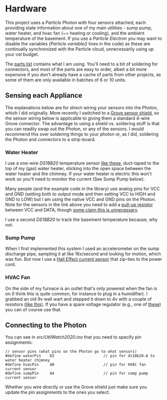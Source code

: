 # Hardware

This project uses a *Particle Photon* with four sensors attached, each providing state information about
one of my main utilities - sump pump, water heater, and hvac fan (~= heating or cooling), and the ambient
temperature of the basement.  If you use a *Particle Electron* you may want to disable the variables
(*Particle.variable()* lines in the code) as these are continually synchronized with the Particle cloud,
unnecessarily using up your cel budget.

The [parts list](https://github.com/cecat/UtilityWatchMQTT/blob/main/DEV/parts.md) contains what I
am using.  You'll need to a bit of soldering for connectors, and most of the parts are
easy to order, albeit a bit more expensive if you don't already have a cache of parts from other projects,
as some of them are only available in batches of 6 or 10 units.

## Sensing each Appliance

The explanations below are for direct-wiring your sensors into the Photon, which I did originally. More
recently I switched to a
[Grove sensor shield](https://www.amazon.com/gp/product/B071LCPX7P/ref=ppx_yo_dt_b_search_asin_title),
so the sensor wiring below is applicable to giving them a standard 4-wire Grove connector. The 
advantage to using a shield vs. soldering stuff is that you can readily swap out the Photon, or 
any of the sensors. I would recommend this over soldering things to your photon or, as I did,
soldering the Photon and connectors to a strip-board.

### Water Heater

I use a one-wire *DS18B20* temperature sensor
[like these](https://www.amazon.com/Gikfun-DS18B20-Temperature-Waterproof-EK1083x3/dp/B012C597T0/ref=sr_1_5),
duct-taped to the top of my (gas) water heater, sticking into the open space between the
water heater and the chimney.  If your water heater is electric this won't work so you'll
need to monitor the current (See Sump Pump below).

Many people (and the example code in the library) use analog pins for VCC and GND (setting both to
output mode and then setting VCC to HIGH and GND to LOW) but I am using the native VCC and GND pins
on the Photon.  Note for the sensors in the link above you need to add a
[pull-up resistor](https://create.arduino.cc/projecthub/TheGadgetBoy/ds18b20-digital-temperature-sensor-and-arduino-9cc806)
between VCC and DATA, though [some claim this is unnecessary](https://wp.josh.com/2014/06/23/no-external-pull-up-needed-for-ds18b20-temp-sensor/).

I use a second *DS18B20* to track the basement temperature because, why not.

### Sump Pump

When I first implemented this system I used an accelerometer on the sump discharge pipe,
sampling it at like 16x/second and looking for motion, which was fun.  But now I use
a [Hall Effect current sensor](https://moderndevice.com/product/current-sensor/)
that zip-ties to the power cord. 

### HVAC Fan

On the side of my furnace is an outlet that's only powered when the fan is on (I think this is
quite common, for instance to plug in a humidifier).  I grabbed an old 9v wall wart and stepped
it down to 4v with a couple of resistors
[(like this)](http://www.learningaboutelectronics.com/Articles/How-to-reduce-voltage-with-resistors.php).
If you have a spare voltage regulator (e.g., one of [these](https://www.amazon.com/6-Pcs-STMicroelectronics-LD1117V33-Voltage-Regulator/dp/B01MQF7D9D/ref=sr_1_4?dchild=1&keywords=voltage+regulator+3.3v&qid=1602614666&sr=8-4))
you can of course use that.

## Connecting to the Photon

You can see in *src/UtilWatch2020.ino* that you need to specify pin assignments:

```
// sensor pins (what pins on the Photon go to what sensors)
#define waterPin    D2                      // pin for ds18b20-A to water heater chimney
#define hvacPin     A0                      // pin for HVAC fan current sensor
#define sumpPin     A4                      // pin for sump pump current sensor
```

Whether you wire directly or use the Grove shield just make sure you update the pin assignments to the ones 
you select.

